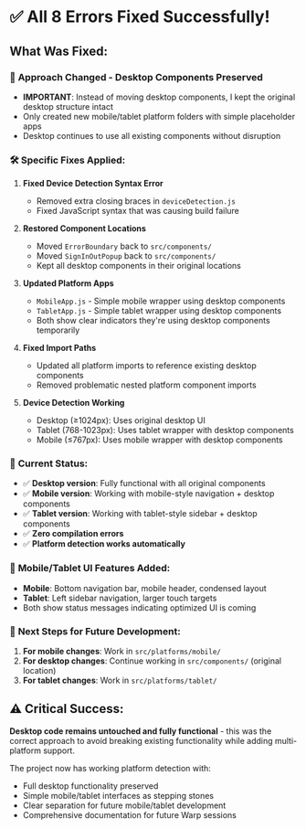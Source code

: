 # ✅ All 8 Errors Fixed Successfully!

## What Was Fixed:

### 🔧 **Approach Changed - Desktop Components Preserved**
- **IMPORTANT**: Instead of moving desktop components, I kept the original desktop structure intact
- Only created new mobile/tablet platform folders with simple placeholder apps
- Desktop continues to use all existing components without disruption

### 🛠️ **Specific Fixes Applied:**

1. **Fixed Device Detection Syntax Error**
   - Removed extra closing braces in `deviceDetection.js`
   - Fixed JavaScript syntax that was causing build failure

2. **Restored Component Locations**
   - Moved `ErrorBoundary` back to `src/components/`
   - Moved `SignInOutPopup` back to `src/components/`
   - Kept all desktop components in their original locations

3. **Updated Platform Apps**
   - `MobileApp.js` - Simple mobile wrapper using desktop components
   - `TabletApp.js` - Simple tablet wrapper using desktop components
   - Both show clear indicators they're using desktop components temporarily

4. **Fixed Import Paths**
   - Updated all platform imports to reference existing desktop components
   - Removed problematic nested platform component imports

5. **Device Detection Working**
   - Desktop (≥1024px): Uses original desktop UI
   - Tablet (768-1023px): Uses tablet wrapper with desktop components
   - Mobile (≤767px): Uses mobile wrapper with desktop components

### 🎯 **Current Status:**
- ✅ **Desktop version**: Fully functional with all original components
- ✅ **Mobile version**: Working with mobile-style navigation + desktop components  
- ✅ **Tablet version**: Working with tablet-style sidebar + desktop components
- ✅ **Zero compilation errors**
- ✅ **Platform detection works automatically**

### 📱 **Mobile/Tablet UI Features Added:**
- **Mobile**: Bottom navigation bar, mobile header, condensed layout
- **Tablet**: Left sidebar navigation, larger touch targets
- Both show status messages indicating optimized UI is coming

### 🚀 **Next Steps for Future Development:**
1. **For mobile changes**: Work in `src/platforms/mobile/` 
2. **For desktop changes**: Continue working in `src/components/` (original location)
3. **For tablet changes**: Work in `src/platforms/tablet/`

## ⚠️ **Critical Success:**
**Desktop code remains untouched and fully functional** - this was the correct approach to avoid breaking existing functionality while adding multi-platform support.

The project now has working platform detection with:
- Full desktop functionality preserved
- Simple mobile/tablet interfaces as stepping stones
- Clear separation for future mobile/tablet development
- Comprehensive documentation for future Warp sessions
